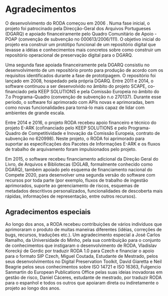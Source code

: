 # Agradecimentos

O desenvolvimento do RODA começou em 2006 \. Numa fase inicial, o projeto foi patrocinado pela Direcção-Geral dos Arquivos Portugueses (DGARQ) e apoiado financeiramente pelo Quadro Comunitário de Apoio - POAP (convenção de subvenção no 000613/2006/111). O objetivo inicial do projeto era construir um protótipo funcional de um repositório digital que levasse a idéias e conhecimentos mais concretos sobre como construir um repositório operacional de preservação digital para o DGARQ.

Uma segunda fase apoiada financeiramente pela DGARQ consistiu no desenvolvimento de um repositório pronto para produção de acordo com os requisitos identificados durante a fase de prototipagem. O repositório foi lançado em 2008, hospedado pela própria DGARQ. Entre 2011 e 2014, o software continuou a ser desenvolvido no âmbito do projeto SCAPE, co-financiado pela KEEP SOLUTIONS e pela Comissão Europeia no âmbito do 7.o Programa-Quadro (convenção de subvenção n.o 270137). Durante esse período, o software foi aprimorado com APIs novas e aprimoradas, bem como novas funcionalidades para torná-lo mais capaz de lidar com ambientes de grande escala.

Entre 2014 e 2016, o projeto RODA recebeu apoio financeiro e técnico do projeto E-ARK (cofinanciado pelo KEEP SOLUTIONS e pelo Programa-Quadro de Competitividade e Inovação da Comissão Europeia, contrato de subvenção no 620998). Neste projeto, o RODA foi aprimorado para suportar as especificações dos Pacotes de Informações E-ARK e os fluxos de trabalho de arquivamento foram impulsionados pelo projeto.

Em 2015, o software recebeu financiamento adicional da Direção Geral do Livro, de Arquivos e Bibliotecas (DGLAB, formalmente conhecido como DGARQ), também apoiado pelo esquema de financiamento nacional do Compete 2020, para desenvolver uma segunda versão do software com recursos por toda parte (por exemplo, fluxos de trabalho de ingestão aprimorados, suporte ao gerenciamento de riscos, esquemas de metadados descritivos personalizados, funcionalidades de descoberta mais rápidas, informações de representação, entre outros recursos).

## Agradecimentos especiais

Ao longo dos anos, a RODA recebeu contribuições de vários indivíduos que aprimoraram o produto de muitas maneiras diferentes (idéias, correções de bugs, recursos, traduções etc.). Um agradecimento especial a José Carlos Ramalho, da Universidade do Minho, pela sua contribuição para o conjunto de conhecimentos que instigaram o desenvolvimento de RODA, Vladislav Korecký de Gordic por traduzir RODA 1.0 para Czech e financiar o apoio para o formato SIP Czech, Miguel Coutada, Estudante de Mestrado, pelos seus desenvolvimentos no Digital Preservation Toolkit, David Giaretta e Neil Beagrie pelos seus conhecimentos sobre ISO 14721 e ISO 16363, Fulgencio Sanmartin do European Publications Office pelas suas ideias inovadoras em gestão de risco, Daniel Cáceres, estudante de mestrado, por traduzir RODA para o espanhol e todos os outros que apoiaram direta ou indiretamente o projeto ao longo dos anos.
